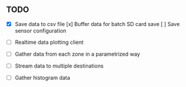 ## TODO

- [x] Save data to csv file
  [x] Buffer data for batch SD card save
  [ ] Save sensor configuration
  
- [ ] Realtime data plotting client

- [ ] Gather data from each zone in a parametrized way
- [ ] Stream data to multiple destinations
- [ ] Gather histogram data
